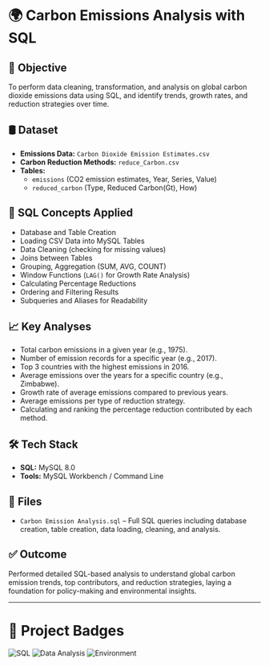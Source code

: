 # 🌍 Carbon Emissions Analysis with SQL

## 📌 Objective
To perform data cleaning, transformation, and analysis on global carbon dioxide emissions data using SQL, and identify trends, growth rates, and reduction strategies over time.

## 🛢️ Dataset
- **Emissions Data:** `Carbon Dioxide Emission Estimates.csv`
- **Carbon Reduction Methods:** `reduce_Carbon.csv`
- **Tables:**
  - `emissions` (CO2 emission estimates, Year, Series, Value)
  - `reduced_carbon` (Type, Reduced Carbon(Gt), How)

## 🧠 SQL Concepts Applied
- Database and Table Creation
- Loading CSV Data into MySQL Tables
- Data Cleaning (checking for missing values)
- Joins between Tables
- Grouping, Aggregation (SUM, AVG, COUNT)
- Window Functions (`LAG()` for Growth Rate Analysis)
- Calculating Percentage Reductions
- Ordering and Filtering Results
- Subqueries and Aliases for Readability

## 📈 Key Analyses
- Total carbon emissions in a given year (e.g., 1975).
- Number of emission records for a specific year (e.g., 2017).
- Top 3 countries with the highest emissions in 2016.
- Average emissions over the years for a specific country (e.g., Zimbabwe).
- Growth rate of average emissions compared to previous years.
- Average emissions per type of reduction strategy.
- Calculating and ranking the percentage reduction contributed by each method.

## 🛠️ Tech Stack
- **SQL:** MySQL 8.0
- **Tools:** MySQL Workbench / Command Line

## 📁 Files
- `Carbon Emission Analysis.sql` – Full SQL queries including database creation, table creation, data loading, cleaning, and analysis.

## ✅ Outcome
Performed detailed SQL-based analysis to understand global carbon emission trends, top contributors, and reduction strategies, laying a foundation for policy-making and environmental insights.

---

# 🚀 Project Badges
![SQL](https://img.shields.io/badge/SQL-MySQL-blue)
![Data Analysis](https://img.shields.io/badge/Analysis-Data--Driven-brightgreen)
![Environment](https://img.shields.io/badge/Domain-Environment-lightgrey)
